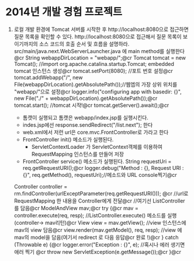 2014년 개발 경험 프로젝트
=========

1. 로컬 개발 환경에 Tomcat 서버를 시작한 후 http://localhost:8080으로 접근하면 질문 목록을 확인할 수 있다. http://localhost:8080으로 접근해서 질문 목록이 보이기까지의 소스 코드의 호출 순서 및 흐름을 설명하라.
    src/main/java.next.WebServerLauncher.java 에  main method를 실행한다@cr
    String webappDirLocation = "webapp/";@cr
    Tomcat tomcat = new Tomcat(); //import org.apache.catalina.startup.Tomcat; embedded tomcat 인스턴스 생성@cr
    tomcat.setPort(8080); //포트 번호 설정@cr
    tomcat.addWebapp("/", new File(webappDirLocation).getAbsolutePath());//웹엡의 가장 상위 위치를 "webapp/"으로 설정@cr
    logger.info("configuring app with basedir: {}", new File("./" + webappDirLocation).getAbsolutePath());@cr
    tomcat.start(); //tomcat 시작!@cr
    tomcat.getServer().await();@cr
    
    - 톰캣이 실행되고 톰캣은 webapp/index.jsp를 실행시킨다.
    - indes.jsp에선 response.sendRedirect("/list.next"); 한다
    - web.xml에서 저런 url은  core.mvc.FrontController로 가라고 한다
    - FrontController  init() 메소드가 실행된다.
        - ServletContextLoader 가 ServletContext객체를 이용하여 RequestMapping 인스턴스를 만들어 저장
    - FrontController  service() 메소드가 실행된다.
        String requestUri = req.getRequestURI();@cr
	logger.debug("Method : {}, Request URI : {}", req.getMethod(), requestUri);//메소드와  URL console찍기@cr
	
	Controller controller = rm.findController(urlExceptParameter(req.getRequestURI())); @cr
	                                                    //url로 RequestMapping 한 내용을 Controller에게 전달@cr
	                                                    //여기선 ListController를 담음@cr
	ModelAndView mav;@cr
	try {@cr
		mav = controller.execute(req, resp);    //ListController.execute() 메소드를 실행 (controller-> mav리턴)@cr
		View view = mav.getView();              //view 인스턴스에 mav의 view 담음@cr
		view.render(mav.getModel(), req, resp); //view 에 mav의 model을 담음(여기서 redirect 로 다음 응답@cr 완료 !)@cr
	} catch (Throwable e) {@cr
		logger.error("Exception : {}", e);      //혹시나 에러 생기면 애러 찍기 @cr
		throw new ServletException(e.getMessage());@cr
	}@cr
   

